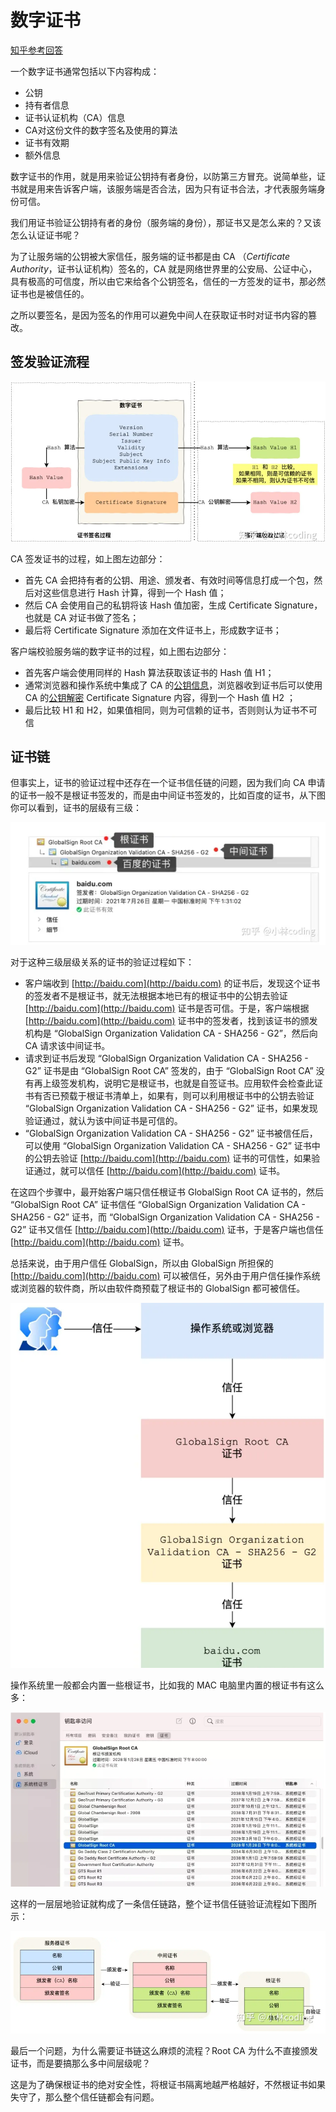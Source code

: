 # 数字证书
[知乎参考回答](https://www.zhihu.com/question/37370216#:~:text=1%20%E9%A6%96%E5%85%88%E5%AE%A2%E6%88%B7%E7%AB%AF%E4%BC%9A%E4%BD%BF%E7%94%A8%E5%90%8C%E6%A0%B7%E7%9A%84%20Hash%20%E7%AE%97%E6%B3%95%E8%8E%B7%E5%8F%96%E8%AF%A5%E8%AF%81%E4%B9%A6%E7%9A%84%20Hash%20%E5%80%BC%20H1%EF%BC%9B%202,%E5%80%BC%20H2%20%EF%BC%9B%203%20%E6%9C%80%E5%90%8E%E6%AF%94%E8%BE%83%20H1%20%E5%92%8C%20H2%EF%BC%8C%E5%A6%82%E6%9E%9C%E5%80%BC%E7%9B%B8%E5%90%8C%EF%BC%8C%E5%88%99%E4%B8%BA%E5%8F%AF%E4%BF%A1%E8%B5%96%E7%9A%84%E8%AF%81%E4%B9%A6%EF%BC%8C%E5%90%A6%E5%88%99%E5%88%99%E8%AE%A4%E4%B8%BA%E8%AF%81%E4%B9%A6%E4%B8%8D%E5%8F%AF%E4%BF%A1%E3%80%82)

一个数字证书通常包括以下内容构成：

+ 公钥
+ 持有者信息
+ 证书认证机构（CA）信息
+ CA对这份文件的数字签名及使用的算法
+ 证书有效期
+ 额外信息

数字证书的作用，就是用来验证公钥持有者身份，以防第三方冒充。说简单些，证书就是用来告诉客户端，该服务端是否合法，因为只有证书合法，才代表服务端身份可信。

我们用证书验证公钥持有者的身份（服务端的身份），那证书又是怎么来的？又该怎么认证证书呢？

为了让服务端的公钥被大家信任，服务端的证书都是由 CA （_Certificate Authority_，证书认证机构）签名的，CA 就是网络世界里的公安局、公证中心，具有极高的可信度，所以由它来给各个公钥签名，信任的一方签发的证书，那必然证书也是被信任的。

之所以要签名，是因为签名的作用可以避免中间人在获取证书时对证书内容的篡改。

## 签发验证流程
![eqw6g](assets/eqw6g.png)

CA 签发证书的过程，如上图左边部分：

+ 首先 CA 会把持有者的公钥、用途、颁发者、有效时间等信息打成一个包，然后对这些信息进行 Hash 计算，得到一个 Hash 值；
+ 然后 CA 会使用自己的私钥将该 Hash 值加密，生成 Certificate Signature，也就是 CA 对证书做了签名；
+ 最后将 Certificate Signature 添加在文件证书上，形成数字证书；

客户端校验服务端的数字证书的过程，如上图右边部分：

+ 首先客户端会使用同样的 Hash 算法获取该证书的 Hash 值 H1；
+ 通常浏览器和操作系统中集成了 CA 的[公钥信息](https://www.zhihu.com/search?q=%E5%85%AC%E9%92%A5%E4%BF%A1%E6%81%AF&search_source=Entity&hybrid_search_source=Entity&hybrid_search_extra=%7B%22sourceType%22%3A%22answer%22%2C%22sourceId%22%3A1914075935%7D)，浏览器收到证书后可以使用 CA 的[公钥解密](https://www.zhihu.com/search?q=%E5%85%AC%E9%92%A5%E8%A7%A3%E5%AF%86&search_source=Entity&hybrid_search_source=Entity&hybrid_search_extra=%7B%22sourceType%22%3A%22answer%22%2C%22sourceId%22%3A1914075935%7D) Certificate Signature 内容，得到一个 Hash 值 H2 ；
+ 最后比较 H1 和 H2，如果值相同，则为可信赖的证书，否则则认为证书不可信

## 证书链
但事实上，证书的验证过程中还存在一个证书信任链的问题，因为我们向 CA 申请的证书一般不是根证书签发的，而是由中间证书签发的，比如百度的证书，从下图你可以看到，证书的层级有三级：

![ekqj0](assets/ekqj0.png)

对于这种三级层级关系的证书的验证过程如下：

+ 客户端收到 [http://baidu.com](http://baidu.com) 的证书后，发现这个证书的签发者不是根证书，就无法根据本地已有的根证书中的公钥去验证 [http://baidu.com](http://baidu.com) 证书是否可信。于是，客户端根据 [http://baidu.com](http://baidu.com) 证书中的签发者，找到该证书的颁发机构是 “GlobalSign Organization Validation CA - SHA256 - G2”，然后向 CA 请求该中间证书。
+ 请求到证书后发现 “GlobalSign Organization Validation CA - SHA256 - G2” 证书是由 “GlobalSign Root CA” 签发的，由于 “GlobalSign Root CA” 没有再上级签发机构，说明它是根证书，也就是自签证书。应用软件会检查此证书有否已预载于根证书清单上，如果有，则可以利用根证书中的公钥去验证 “GlobalSign Organization Validation CA - SHA256 - G2” 证书，如果发现验证通过，就认为该中间证书是可信的。
+ “GlobalSign Organization Validation CA - SHA256 - G2” 证书被信任后，可以使用 “GlobalSign Organization Validation CA - SHA256 - G2” 证书中的公钥去验证 [http://baidu.com](http://baidu.com) 证书的可信性，如果验证通过，就可以信任 [http://baidu.com](http://baidu.com) 证书。

在这四个步骤中，最开始客户端只信任根证书 GlobalSign Root CA 证书的，然后 “GlobalSign Root CA” 证书信任 “GlobalSign Organization Validation CA - SHA256 - G2” 证书，而 “GlobalSign Organization Validation CA - SHA256 - G2” 证书又信任 [http://baidu.com](http://baidu.com) 证书，于是客户端也信任 [http://baidu.com](http://baidu.com) 证书。

总括来说，由于用户信任 GlobalSign，所以由 GlobalSign 所担保的 [http://baidu.com](http://baidu.com) 可以被信任，另外由于用户信任操作系统或浏览器的软件商，所以由软件商预载了根证书的 GlobalSign 都可被信任。

![2opuj](assets/2opuj.png)

操作系统里一般都会内置一些根证书，比如我的 MAC 电脑里内置的根证书有这么多：

![jyaza](assets/jyaza.png)

这样的一层层地验证就构成了一条信任链路，整个证书信任链验证流程如下图所示：

![ag69k](assets/ag69k.png)

最后一个问题，为什么需要证书链这么麻烦的流程？Root CA 为什么不直接颁发证书，而是要搞那么多中间层级呢？

这是为了确保根证书的绝对安全性，将根证书隔离地越严格越好，不然根证书如果失守了，那么整个信任链都会有问题。

‍

